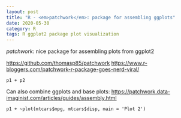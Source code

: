 ```yaml
---
layout: post
title: "R - <em>patchwork</em>: package for assembling ggplots"
date: 2020-05-30
category: R
tags: R ggplot2 package plot visualization
---
```


<em>patchwork</em>: nice package for assembling plots from ggplot2

https://github.com/thomasp85/patchwork
https://www.r-bloggers.com/patchwork-r-package-goes-nerd-viral/


```
p1 + p2
```


Can also combine ggplots and base plots: https://patchwork.data-imaginist.com/articles/guides/assembly.html

```
p1 + ~plot(mtcars$mpg, mtcars$disp, main = 'Plot 2')
```
